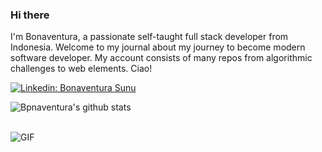 ### Hi there

<!-- <img src="https://media.giphy.com/media/iJUhSOR9agCiXPFBqu/giphy.gif" width="75"> -->

<!--
**bonasunu/bonasunu** is a ✨ _special_ ✨ repository because its `README.md` (this file) appears on your GitHub profile.

Here are some ideas to get you started:

- 🔭 I’m currently working on ...
- 🌱 I’m currently learning ...
- 👯 I’m looking to collaborate on ...
- 🤔 I’m looking for help with ...
- 💬 Ask me about ...
- 📫 How to reach me: ...
- 😄 Pronouns: ...
- ⚡ Fun fact: ...
-->

I'm Bonaventura, a passionate self-taught full stack developer from Indonesia. Welcome to my journal about my journey to become modern software developer.
My account consists of many repos from algorithmic challenges to web elements.
Ciao!

[![Linkedin: Bonaventura Sunu](https://img.shields.io/badge/-bonasunu-blue?style=flat-square&logo=Linkedin&logoColor=white&link=https://www.linkedin.com/in/bonasunu/)](https://www.linkedin.com/in/bonasunu/)

![Bpnaventura's github stats](https://github-readme-stats.vercel.app/api?username=bonasunu&show_icons=true&theme=default)

<!-- <img align="right" width = "30%" alt="GIF" height="auto" src="https://media.giphy.com/media/l0NwNrl4BtDD7JCx2/giphy.gif" /> -->
<br>
<img alt="GIF" height="auto" src="https://github.com/danistefanovic/build-your-own-x/blob/master/feynman.png?raw=true"/>
